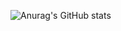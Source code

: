 ![Anurag's GitHub stats](https://github-readme-stats.vercel.app/api?username=kristopher-early-nationwide&show_icons=true&theme=radical&count_private=true)
